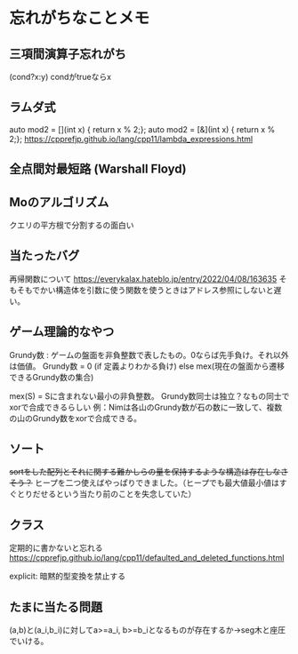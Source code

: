 # 忘れがちなことメモ
## 三項間演算子忘れがち 
(cond?x:y) condがtrueならx 

## ラムダ式
auto mod2 = [](int x) { return x % 2;};
auto mod2 = [&](int x) { return x % 2;};
https://cpprefjp.github.io/lang/cpp11/lambda_expressions.html

## 全点間対最短路 (Warshall Floyd)

## Moのアルゴリズム
クエリの平方根で分割するの面白い

## 当たったバグ
再帰関数について
https://everykalax.hateblo.jp/entry/2022/04/08/163635
そもそもでかい構造体を引数に使う関数を使うときはアドレス参照にしないと遅い。

## ゲーム理論的なやつ
Grundy数 : ゲームの盤面を非負整数で表したもの。0ならば先手負け。それ以外は価値。
Grundy数 = 0 (if 定義よりわかる負け) else mex(現在の盤面から遷移できるGrundy数の集合)

mex(S) = Sに含まれない最小の非負整数。
Grundy数同士は独立？なもの同士でxorで合成できるらしい
例：Nimは各山のGrundy数が石の数に一致して、複数の山のGrundy数をxorで合成できる。

## ソート
~~sortをした配列とそれに関する難かしらの量を保持するような構造は存在しなさそう？~~
ヒープを二つ使えばやっぱりできました。（ヒープでも最大値最小値はすぐとりだせるという当たり前のことを失念していた）

## クラス
定期的に書かないと忘れる
https://cpprefjp.github.io/lang/cpp11/defaulted_and_deleted_functions.html

explicit: 暗黙的型変換を禁止する

## たまに当たる問題
(a,b)と(a_i,b_i)に対してa>=a_i, b>=b_iとなるものが存在するか→seg木と座圧でいける。
